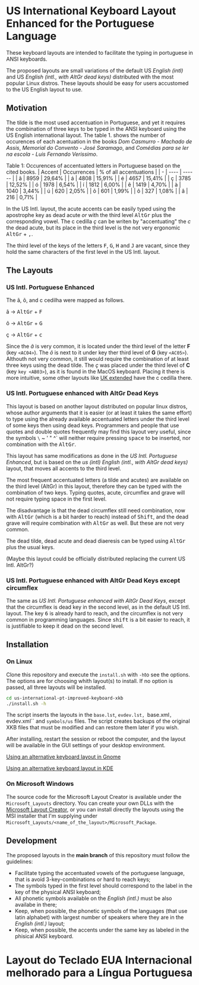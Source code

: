 # US International Keyboard Layout Enhanced for the Portuguese Language

These keyboard layouts are intended to facilitate the typing in portuguese in ANSI keyboards.

The proposed layouts are small variations of the default US *English (intl)* and US *English (intl., with AltGr dead keys)* distributed with the most popular Linux distros. These layouts should be easy for users accustomed to the US English layout to use. 

## Motivation

The tilde is the most used accentuation in Portuguese, and yet it requires the combination of three keys to be typed in the ANSI keyboard using the US English international layout. The table 1. shows the number of occurences of each acentuation in the books *Dom Casmurro - Machado de Assis*, *Memorial do Convento - José Saramago*, and *Comédias para se ler na escola - Luis Fernando Verissimo*.

Table 1: Occurences of accentuated letters in Portuguese based on the cited books.
| Accent | Occurrences | % of all accentuations | 
| - | ---- | ------ |
| ã | 8959 | 29,64% |
| á | 4808 | 15,91% |
| é | 4657 | 15,41% |
| ç | 3785 | 12,52% |
| ó | 1978 | 6,54%  |
| í | 1812 | 6,00%  |
| ê | 1419 | 4,70%  |
| à | 1040 | 3,44%  |
| ú | 620  | 2,05%  |
| õ | 601  | 1,99%  |
| ô | 327  | 1,08%  |
| â | 216  | 0,71%  |

In the US Intl. layout, the acute accents can be easily typed using the apostrophe key as dead acute *or* with the third level <kbd>AltGr</kbd> plus the corresponding vowel. The c cedilla _ç_ can be writen by "accentuating" the _c_ the dead acute, but its place in the third level is the not very ergonomic <kbd>AltGr</kbd> + <kbd>,</kbd>. 

The third level of the keys of the letters <kbd>F</kbd>, <kbd>G</kbd>, <kbd>H</kbd> and <kbd>J</kbd> are vacant, since they hold the same characters of the first level in the US Intl. layout.

## The Layouts

### US Intl. Portuguese Enhanced

The ã, õ, and c cedilha were mapped as follows.

ã → <kbd>AltGr</kbd> + <kbd>F</kbd>

õ → <kbd>AltGr</kbd> + <kbd>G</kbd>

ç → <kbd>AltGr</kbd> + <kbd>c</kbd>

Since the *ã* is very common, it is located under the third level of the letter **F** (key `<AC04>`). The *õ* is next to it under key ther third level of **G** (key `<AC05>`). Althouth not very common, it still would require the combination of at least three keys using the dead tilde. The *ç* was placed under the third level of **C** (key  `key <AB03>`), as it is found in the MacOS keyboard. Placing it there is more intuitive, some other layouts like [UK extended](https://en.wikipedia.org/wiki/QWERTY#United_Kingdom_(Extended)_Layout) have the c cedilla there. 

### US Intl. Portuguese enhanced with AltGr Dead Keys

This layout is based on another layout distributed on popular linux distros, whose author arguments that it is easier (or at least it takes the same effort) to type using the already available accentuated letters under the third level of some keys then using dead keys. Programmers and people that use quotes and double quotes frequently may find this layout very useful, since the symbols `\` ~ ' " ^` will neither require pressing <kbd>space</kbd> to be inserted, nor combination with the <kbd>AltGr</kbd>.

This layout has same modifications as done in the *US Intl. Portuguese Enhanced*, but is based on the *us (intl) English (intl., with AltGr dead keys)* layout, that moves all accents to the third level.

The most frequent accentuated letters (a tilde and acutes) are available on the third level (AltGr) in this layout, therefore they can be typed with the combination of two keys. Typing quotes, acute, circumflex and grave will not require typing space in the first level. 

The disadvantage is that the dead circumflex still need combination, now with <kbd>AltGr</kbd> (which is a bit harder to reach) instead of <kbd>Shift</kbd>, and the dead grave will require combination with <kbd>AltGr</kbd> as well. But these are not very common.

The dead tilde, dead acute and dead diaeresis can be typed using <kbd>AltGr</kbd> plus the usual keys.  

(Maybe this layout could be officially distributed replacing the current  US Intl. AltGr?)

### US Intl. Portuguese enhanced with AltGr Dead Keys except circumflex

The same as *US Intl. Portuguese enhanced with AltGr Dead Keys*, except that the circumflex is dead key in the second level, as in the default US Intl. layout. The key <kbd>6</kbd> is already hard to reach, and the circumflex is not very common in programming languages. Since <kbd>shift</kbd> is a bit easier to reach, it is justifiable to keep it dead on the second level.

## Installation 

### On Linux

Clone this repository and execute the `install.sh` with `-h`to see the options. The options are for choosing whith layout(s) to install. If no option is passed, all three layouts will be installed.

```bash
cd us-international-pt-improved-keyboard-xkb
./install.sh -h
```

The script inserts the layouts in the `base.lst`, `evdev.lst, `base.xml`, `evdev.xml`` and `symbols/us` files. The script creates backups of the original XKB files that must be modified and can restore them later if you wish. 

After installing, restart the session or reboot the computer, and the layout will be available in the GUI settings of your desktop environment. 

[Using an alternative keyboard layout in Gnome](https://help.gnome.org/users/gnome-help/stable/keyboard-layouts.html.en)

[Using an alternative keyboard layout in KDE](https://userbase.kde.org/System_Settings/Keyboard)

### On Microsoft Windows

The source code for the Microsoft Layout Creator is available under the `Microsoft_Layouts` directory. You can create your own DLLs with the [Microsoft Layout Creator](https://www.microsoft.com/en-us/download/details.aspx?id=102134), or you can install directly the layouts using the MSI installer that I'm supplying under `Microsoft_Layouts/<name_of_the_layout>/Microsoft_Package`.

## Development

The proposed layouts in the **main branch** of this repository must follow the guidelines:

* Facilitate typing the accentuated vowels of the portuguese language, that is avoid 3-key-combinations or hard to reach keys;
* The symbols typed in the first level should correspond to the label in the key of the physical ANSI keyboard;
* All phonetic symbols available on the *English (intl.)* must be also availabe in there;
* Keep, when possible, the phonetic symbols of the languages (that use latin alphabet) with largest number of speakers where they are in the  *English (intl.)* layout;
* Keep, when possible, the accents under the same key as labeled in the phisical ANSI keyboard.

# Layout do Teclado EUA Internacional melhorado para a Língua Portuguesa


